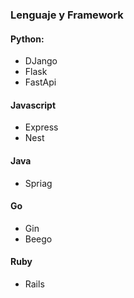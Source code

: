 ### Lenguaje y Framework
#### Python:
- DJango
- Flask
- FastApi

#### Javascript
- Express
- Nest

#### Java
- Spriag

#### Go
- Gin
- Beego

#### Ruby
- Rails